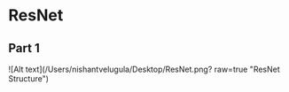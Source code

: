 # ResNet

## Part 1
![Alt text](⁨/Users⁩/nishantvelugula⁩/Desktop/ResNet.png⁩? raw=true "ResNet Structure")
